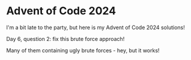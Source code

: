 # Advent of Code 2024

I'm a bit late to the party, but here is my Advent of Code 2024 solutions!

Day 6, question 2: fix this brute force approach!

Many of them containing ugly brute forces - hey, but it works!

